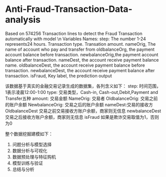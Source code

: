 # Anti-Fraud-Transaction-Data-analysis
Based on 574256 Transaction lines to detect the Fraud Transaction automatically with model
\n
Variables Names:
step: The number 1-24 represents24 hours.
Transaction type. 
Transation amount.
nameOrig, The name of account who pay	and transfer from
oldbalanceOrg, the payment account	balance before transaction.
newbalanceOrig,the payment account	balance after transaction.
nameDest, the account	receive payment balance name.
oldbalanceDest, the account	receive payment balance before transaction.
newbalanceDest, the account	receive payment balance after transaction.
isFraud, Key label, the prediction output

该数据基于真实的金融交易记录生成的数据集，各列含义如下：
step: 时间范围，1表示凌晨12:00-1:00
type: 交易类型，Cash-in, Cash-out,Debit,Payment and Transfer五种
amount: 交易金额
NameOrig: 交易者
OldbalanceOrig: 交易之前的账户余额
NewbalanceOrig: 交易之后的账户余额
nameDest:交易的接收方
OldbalanceDest 交易之前交易接收方账户余额，商家则无信息
newbalanceDest 交易之后接收方账户余额，商家则无信息
isFraud 如果是欺诈交易取值为1，否则为0

整个数据挖掘建模如下：
1. 问题分析与模型选择
2. 数据分析与可视化
3. 数据预处理与特征购机
4. 模型训练与验证
5. 总结与分析
